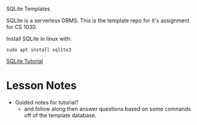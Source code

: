 SQLite Templates

SQLite is a serverless DBMS. This is the template repo for it's assignment for CS 1030.


Install SQLite in linux with:
```
sudo apt install sqlite3
```


[SQLite Tutorial](https://www.quackit.com/sqlite/tutorial/)


# Lesson Notes
* Guided notes for tutorial?
	* and follow along then answer questions based on some comnands off of the template database.
